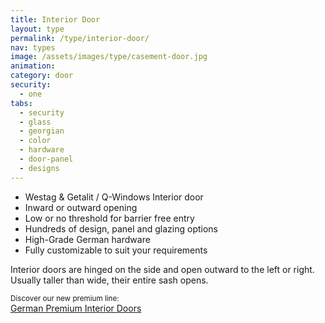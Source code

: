 ```yaml
---
title: Interior Door
layout: type
permalink: /type/interior-door/
nav: types
image: /assets/images/type/casement-door.jpg
animation:
category: door
security:
  - one
tabs:
  - security
  - glass
  - georgian
  - color
  - hardware
  - door-panel
  - designs
---
```


- Westag & Getalit / Q-Windows Interior door
- Inward or outward opening
- Low or no threshold for barrier free entry
- Hundreds of design, panel and glazing options
- High-Grade German hardware
- Fully customizable to suit your requirements

Interior doors are hinged on the side and open outward to the left or right. Usually taller than wide, their entire sash opens.

<p><small>Discover our new premium line:</small>
<br><a href="/type/premium-interior-doors/">German Premium Interior Doors</a></p>
